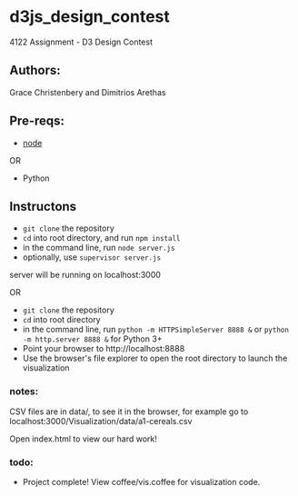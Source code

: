 d3js_design_contest
===================

4122 Assignment - D3 Design Contest

## Authors:
Grace Christenbery and Dimitrios Arethas

## Pre-reqs:

*  [node](http://nodejs.org/dist/v0.10.20/node-v0.10.20.tar.gz)

OR

* Python

## Instructons

* `git clone` the repository
* `cd` into root directory, and run `npm install`
* in the command line, run `node server.js`
* optionally, use `supervisor server.js`

server will be running on localhost:3000

OR

* `git clone` the repository
* `cd` into root directory
* in the command line, run `python -m HTTPSimpleServer 8888 &` or `python -m http.server 8888 &` for Python 3+
* Point your browser to http://localhost:8888
* Use the browser's file explorer to open the root directory to launch the visualization



### notes:

CSV files are in data/, to see it in the browser, for example
go to localhost:3000/Visualization/data/a1-cereals.csv

Open index.html to view our hard work!

### todo:

* Project complete! View coffee/vis.coffee for visualization code.
